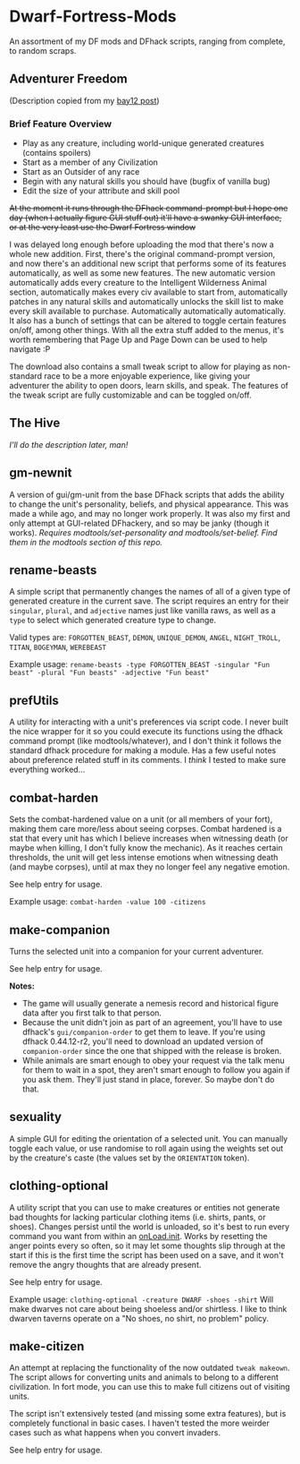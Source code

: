 # Dwarf-Fortress-Mods
An assortment of my DF mods and DFhack scripts, ranging from complete, to random scraps.

## Adventurer Freedom
(Description copied from my [bay12 post](http://www.bay12forums.com/smf/index.php?topic=164709.0))
### Brief Feature Overview
* Play as any creature, including world-unique generated creatures (contains spoilers)
* Start as a member of any Civilization
* Start as an Outsider of any race
* Begin with any natural skills you should have (bugfix of vanilla bug)
* Edit the size of your attribute and skill pool

~~At the moment it runs through the DFhack command-prompt but I hope one day (when I actually figure GUI stuff out) it'll have a swanky GUI interface, or at the very least use the Dwarf Fortress window~~

I was delayed long enough before uploading the mod that there's now a whole new addition. First, there's the original command-prompt version, and now there's an additional new script that performs some of its features automatically, as well as some new features. The new automatic version automatically adds every creature to the Intelligent Wilderness Animal section, automatically makes every civ available to start from, automatically patches in any natural skills and automatically unlocks the skill list to make every skill available to purchase. Automatically automatically automatically. It also has a bunch of settings that can be altered to toggle certain features on/off, among other things. With all the extra stuff added to the menus, it's worth remembering that Page Up and Page Down can be used to help navigate :P

The download also contains a small tweak script to allow for playing as non-standard race to be a more enjoyable experience, like giving your adventurer the ability to open doors, learn skills, and speak. The features of the tweak script are fully customizable and can be toggled on/off.

## The Hive
*I'll do the description later, man!*

## gm-newnit
A version of gui/gm-unit from the base DFhack scripts that adds the ability to change the unit's personality, beliefs, and physical appearance. This was made a while ago, and may no longer work properly. It was also my first and only attempt at GUI-related DFhackery, and so may be janky (though it works). *Requires modtools/set-personality and modtools/set-belief. Find them in the modtools section of this repo.*

## rename-beasts
A simple script that permanently changes the names of all of a given type of generated creature in the current save. The script requires an entry for their `singular`, `plural`, and `adjective` names just like vanilla raws, as well as a `type` to select which generated creature type to change.

Valid types are: `FORGOTTEN_BEAST`, `DEMON`, `UNIQUE_DEMON`, `ANGEL`, `NIGHT_TROLL`, `TITAN`, `BOGEYMAN`, `WEREBEAST`

Example usage: ``rename-beasts -type FORGOTTEN_BEAST -singular "Fun beast" -plural "Fun beasts" -adjective "Fun beast"``

## prefUtils
A utility for interacting with a unit's preferences via script code. I never built the nice wrapper for it so you could execute its functions using the dfhack command prompt (like modtools/whatever), and I don't think it follows the standard dfhack procedure for making a module. Has a few useful notes about preference related stuff in its comments. I *think* I tested to make sure everything worked...

## combat-harden
Sets the combat-hardened value on a unit (or all members of your fort), making them care more/less about seeing corpses. Combat hardened is a stat that every unit has which I believe increases when witnessing death (or maybe when killing, I don't fully know the mechanic). As it reaches certain thresholds, the unit will get less intense emotions when witnessing death (and maybe corpses), until at max they no longer feel any negative emotion.

See help entry for usage.

Example usage: ``combat-harden -value 100 -citizens``

## make-companion
Turns the selected unit into a companion for your current adventurer. 

See help entry for usage.

**Notes:**
* The game will usually generate a nemesis record and historical figure data after you first talk to that person.
* Because the unit didn't join as part of an agreement, you'll have to use dfhack's `gui/companion-order` to get them to leave. If you're using dfhack 0.44.12-r2, you'll need to download an updated version of `companion-order` since the one that shipped with the release is broken.
* While animals are smart enough to obey your request via the talk menu for them to wait in a spot, they aren't smart enough to follow you again if you ask them. They'll just stand in place, forever. So maybe don't do that.

## sexuality
A simple GUI for editing the orientation of a selected unit. You can manually toggle each value, or use randomise to roll again using the weights set out by the creature's caste (the values set by the `ORIENTATION` token).

## clothing-optional
A utility script that you can use to make creatures or entities not generate bad thoughts for lacking particular clothing items (i.e. shirts, pants, or shoes). Changes persist until the world is unloaded, so it's best to run every command you want from within an [onLoad.init](https://dfhack.readthedocs.io/en/stable/docs/Core.html#onload-init "DFHack Documentation"). Works by resetting the anger points every so often, so it may let some thoughts slip through at the start if this is the first time the script has been used on a save, and it won't remove the angry thoughts that are already present.

See help entry for usage.

Example usage: ``clothing-optional -creature DWARF -shoes -shirt`` Will make dwarves not care about being shoeless and/or shirtless. I like to think dwarven taverns operate on a "No shoes, no shirt, no problem" policy.

## make-citizen
An attempt at replacing the functionality of the now outdated `tweak makeown`. The script allows for converting units and animals to belong to a different civilization. In fort mode, you can use this to make full citizens out of visiting units.

The script isn't extensively tested (and missing some extra features), but is completely functional in basic cases. I haven't tested the more weirder cases such as what happens when you convert invaders.

See help entry for usage.
